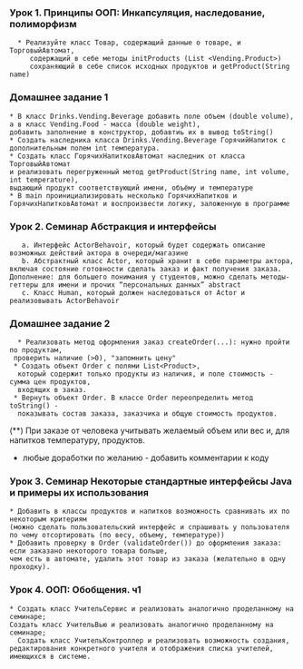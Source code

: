 
### Урок 1. Принципы ООП: Инкапсуляция, наследование, полиморфизм
      * Реализуйте класс Товар, содержащий данные о товаре, и ТорговыйАвтомат, 
         содержащий в себе методы initProducts (List <Vending.Product>) 
         сохраняющий в себе список исходных продуктов и getProduct(String name)

### Домашнее задание 1
    * В класс Drinks.Vending.Beverage добавить поле объем (double volume), а в класс Vending.Food - масса (double weight), 
    добавить заполнение в конструктор, добавтиь их в вывод toString()
    * Создать наследника класса Drinks.Vending.Beverage ГорячийНапиток с дополнительным полем int температура.
    * Создать класс ГорячихНапитковАвтомат наследник от класса ТорговыйАвтомат 
    и реализовать перегруженный метод getProduct(String name, int volume, int temperature), 
    выдающий продукт соответствующий имени, объёму и температуре
    * В main проинициализировать несколько ГорячихНапитков и ГорячихНапитковАвтомат и воспроизвести логику, заложенную в программе
### Урок 2. Семинар Абстракция и интерфейсы
       a. Интерфейс ActorBehavoir, который будет содержать описание возможных действий актора в очереди/магазине
       b. Абстрактный класс Actor, который хранит в себе параметры актора, включая состояние готовности сделать заказ и факт получения заказа. Дополнение: для большего понимания у студентов, можно сделать методы-геттеры для имени и прочих “персональных данных” abstract
       c. Класс Human, который должен наследоваться от Actor и реализовывать ActorBehavoir
### Домашнее задание 2
      * Реализовать метод оформления заказ createOrder(...): нужно пройти по продуктам, 
     проверить наличие (>0), "запомнить цену"
     * Создать объект Order с полями List<Product>, 
      который содержит только продукты из наличия, и поле стоимость - сумма цен продуктов,
      входящих в заказ.
     * Вернуть объект Order. В классе Order переопределить метод toString() - 
      показывать состав заказа, заказчика и общую стоимость продуктов.

(**) При заказе от человека учитывать желаемый объем или вес и, для напитков температуру, продуктов.
+ любые доработки по желанию - добавить комментарии к коду

### Урок 3. Семинар Некоторые стандартные интерфейсы Java и примеры их использования
    * Добавить в классы продуктов и напитков возможность сравнивать их по некоторым критериям 
    (можно сделать пользовательский интерфейс и спрашивать у пользователя по чему отсортировать (по весу, объему, температуре))
    * Добавить проверку в Order (validateOrder()) до оформления заказа: если заказано некоторого товара больше, 
    чем есть в автомате, удалить этот товар из заказа (желательно в одну проходку).


### Урок 4. ООП: Обобщения. ч1
    * Создать класс УчительСервис и реализовать аналогично проделанному на семинаре;
    Создать класс УчительВью и реализовать аналогично проделанному на семинаре;
      Создать класс УчительКонтроллер и реализовать возможность создания, редактирования конкретного учителя и отображения списка учителей, имеющихся в системе.